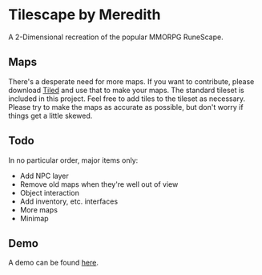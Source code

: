 # Tilescape by Meredith

A 2-Dimensional recreation of the popular MMORPG RuneScape.

## Maps

There's a desperate need for more maps. If you want to contribute, please download [Tiled](http://www.mapeditor.org/) and use that to make your maps. The standard tileset is included in this project. Feel free to add tiles to the tileset as necessary. Please try to make the maps as accurate as possible, but don't worry if things get a little skewed.

## Todo

In no particular order, major items only:
- Add NPC layer
- Remove old maps when they're well out of view
- Object interaction
- Add inventory, etc. interfaces
- More maps
- Minimap

## Demo
A demo can be found [here](https://tilescape.herokuapp.com/).